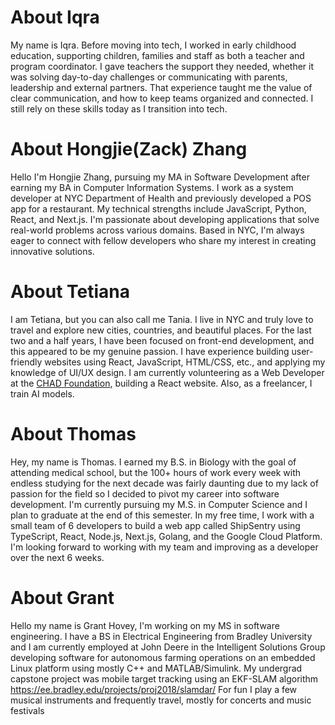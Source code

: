 # About Iqra
My name is Iqra. Before moving into tech, I worked in early childhood education, supporting children, families and staff as both a teacher and program coordinator. I gave teachers the support they needed, whether it was solving day-to-day challenges or communicating with parents, leadership and external partners. That experience taught me the value of clear communication, and how to keep teams organized and connected. I still rely on these skills today as I transition into tech.


# About Hongjie(Zack) Zhang
Hello I'm Hongjie Zhang, pursuing my MA in Software Development after earning my BA in Computer Information Systems. I work as a system developer at NYC Department of Health and previously developed a POS app for a restaurant. My technical strengths include JavaScript, Python, React, and Next.js. I'm passionate about developing applications that solve real-world problems across various domains. Based in NYC, I'm always eager to connect with fellow developers who share my interest in creating innovative solutions.


# About Tetiana
I am Tetiana, but you can also call me Tania. I live in NYC and truly love to travel and explore new cities, countries, and beautiful places.
For the last two and a half years, I have been focused on front-end development, and this appeared to be my genuine passion. I have experience building user-friendly websites using React, JavaScript, HTML/CSS, etc., and applying my knowledge of UI/UX design. I am currently volunteering as a Web Developer at the [CHAD Foundation](https://www.linkedin.com/company/thechadfoundationforathletesandartists/), building a React website. Also, as a freelancer, I train AI models. 


# About Thomas
Hey, my name is Thomas. I earned my B.S. in Biology with the goal of attending medical school, but the 100+ hours of work every week with endless studying for the next decade was fairly daunting due to my lack of passion for the field so I decided to pivot my career into software development. I'm currently pursuing my M.S. in Computer Science and I plan to graduate at the end of this semester. In my free time, I work with a small team of 6 developers to build a web app called ShipSentry using TypeScript, React, Node.js, Next.js, Golang, and the Google Cloud Platform. I'm looking forward to working with my team and improving as a developer over the next 6 weeks.

# About Grant
Hello my name is Grant Hovey, I'm working on my MS in software engineering.
I have a BS in Electrical Engineering from Bradley University and I am currently employed at John Deere in the Intelligent Solutions Group developing software for autonomous farming operations on an embedded Linux platform using mostly C++  and MATLAB/Simulink. My undergrad capstone project was mobile target tracking using an EKF-SLAM algorithm https://ee.bradley.edu/projects/proj2018/slamdar/ 
For fun I play a few musical instruments and frequently travel, mostly for concerts and music festivals